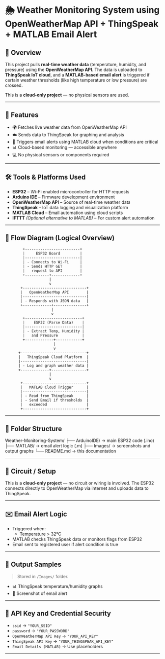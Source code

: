 # 🌦️ Weather Monitoring System using OpenWeatherMap API + ThingSpeak + MATLAB Email Alert

## 📌 Overview
This project pulls **real-time weather data** (temperature, humidity, and pressure) using the **OpenWeatherMap API**. The data is uploaded to **ThingSpeak IoT cloud**, and a **MATLAB-based email alert** is triggered if certain weather thresholds (like high temperature or low pressure) are crossed.

This is a **cloud-only project** — no physical sensors are used.

---

## 🧠 Features
- 🌍 Fetches live weather data from OpenWeatherMap API
- ☁️ Sends data to ThingSpeak for graphing and analysis
- 📧 Triggers email alerts using MATLAB cloud when conditions are critical
- 📊 Cloud-based monitoring — accessible anywhere
- 💻 No physical sensors or components required

---

## 🛠️ Tools & Platforms Used
- **ESP32** – Wi-Fi enabled microcontroller for HTTP requests  
- **Arduino IDE** – Firmware development environment  
- **OpenWeatherMap API** – Source of real-time weather data  
- **ThingSpeak** – IoT data logging and visualization platform  
- **MATLAB Cloud** – Email automation using cloud scripts  
- **IFTTT** *(Optional alternative to MATLAB)* – For custom alert automation

---

## 🔧 Flow Diagram (Logical Overview)

            +-------------------------+
            |     ESP32 Board         |
            |-------------------------|
            | - Connects to Wi-Fi     |
            | - Sends HTTP GET        |
            |   request to API        |
            +-----------+-------------+
                        |
                        v
           +-----------------------------+
           |   OpenWeatherMap API        |
           |-----------------------------|
           | - Responds with JSON data   |
           +-------------+---------------+
                         |
                         v
            +--------------------------+
            |    ESP32 (Parse Data)    |
            |--------------------------|
            | - Extract Temp, Humidity |
            |   and Pressure           |
            +-------------+------------+
                          |
                          v
          +------------------------------+
          |   ThingSpeak Cloud Platform  |
          |------------------------------|
          | - Log and graph weather data |
          +-------------+----------------+
                        |
                        v
           +-----------------------------+
           |   MATLAB Cloud Trigger      |
           |-----------------------------|
           | - Read from ThingSpeak      |
           | - Send Email if thresholds  |
           |   exceeded                  |
           +-----------------------------+

---

## 📂 Folder Structure

Weather-Monitoring-System/
├── ArduinoIDE/ → main ESP32 code (.ino)
├── MATLAB/ → email alert logic (.m)
├── Images/ → screenshots and output graphs
└── README.md → this documentation

---

## 🔧 Circuit / Setup
This is a **cloud-only project** — no circuit or wiring is involved. The ESP32 connects directly to OpenWeatherMap via internet and uploads data to ThingSpeak.

---

## ✉️ Email Alert Logic
- Triggered when:
  - Temperature > 32°C  
- MATLAB checks ThingSpeak data or monitors flags from ESP32
- Email sent to registered user if alert condition is true

---

## 📸 Output Samples
> Stored in `/Images/` folder.

- 📊 ThingSpeak temperature/humidity graphs  
- 📨 Screenshot of email alert

---

## 🔐 API Key and Credential Security

- `ssid` → `"YOUR_SSID"`  
- `password` → `"YOUR_PASSWORD"`  
- `OpenWeatherMap API Key` → `"YOUR_API_KEY"`  
- `ThingSpeak API Key` → `"YOUR_THINGSPEAK_API_KEY"`  
- `Email Details (MATLAB)` → Use placeholders

---